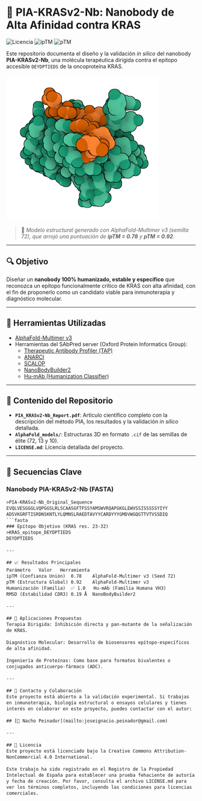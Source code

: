 # 🧬 PIA-KRASv2-Nb: Nanobody de Alta Afinidad contra KRAS

![Licencia](https://img.shields.io/badge/License-CC%20BY--NC%204.0-lightgrey.svg)
![ipTM](https://img.shields.io/badge/ipTM-0.78-blue)
![pTM](https://img.shields.io/badge/pTM-0.92-blue)

Este repositorio documenta el diseño y la validación *in silico* del nanobody **PIA-KRASv2-Nb**, una molécula terapéutica dirigida contra el epítopo accesible `DEYDPTIEDS` de la oncoproteína KRAS.

![Modelo 3D de PIA-KRASv2-Nb (Semilla 72)](./PIAvsKRAS_s72.png)

> 📌 *Modelo estructural generado con AlphaFold-Multimer v3 (semilla 72), que arrojó una puntuación de **ipTM = 0.78** y **pTM = 0.92**.*

---

## 🔍 Objetivo

Diseñar un **nanobody 100% humanizado, estable y específico** que reconozca un epítopo funcionalmente crítico de KRAS con alta afinidad, con el fin de proponerlo como un candidato viable para inmunoterapia y diagnóstico molecular.

---

## 🔧 Herramientas Utilizadas

- [AlphaFold-Multimer v3](https://alphafoldserver.com/)
- Herramientas del SAbPred server (Oxford Protein Informatics Group):
  - [Therapeutic Antibody Profiler (TAP)](https://opig.stats.ox.ac.uk/webapps/sabdab-sabpred/sabpred/tap)
  - [ANARCI](https://opig.stats.ox.ac.uk/webapps/sabdab-sabpred/sabpred/anarci)
  - [SCALOP](https://opig.stats.ox.ac.uk/webapps/sabdab-sabpred/sabpred/scalop)
  - [NanoBodyBuilder2](https://opig.stats.ox.ac.uk/webapps/sabdab-sabpred/sabpred/nanobodybuilder2)
  - [Hu-mAb (Humanization Classifier)](https://opig.stats.ox.ac.uk/webapps/sabdab-sabpred/sabpred/humab)

---

## 📂 Contenido del Repositorio

- **`PIA_KRASv2-Nb_Report.pdf`**: Artículo científico completo con la descripción del método PIA, los resultados y la validación *in silico* detallada.
- **`AlphaFold_models/`**: Estructuras 3D en formato `.cif` de las semillas de élite (72, 13 y 10).
- **`LICENSE.md`**: Licencia detallada del proyecto.

---

## 📌 Secuencias Clave

### Nanobody PIA-KRASv2-Nb (FASTA)
```fasta
>PIA-KRASv2-Nb_Original_Sequence
EVQLVESGGGLVQPGGSLRLSCAASGFTFSSYAMSWVRQAPGKGLEWVSSISSSSSYIYY
ADSVKGRFTISRDNSKNTLYLQMNSLRAEDTAVYYCARDYYYGMDVWGQGTTVTVSSDIQ
```fasta
### Epítopo Objetivo (KRAS res. 23-32)
>KRAS_epitope_DEYDPTIEDS
DEYDPTIEDS

---

## 📈 Resultados Principales
Parámetro	Valor	Herramienta
ipTM (Confianza Unión)	0.78	AlphaFold-Multimer v3 (Seed 72)
pTM (Estructura Global)	0.92	AlphaFold-Multimer v3
Humanización (Familia)	✅ 1.0	Hu-mAb (Familia Humana VH3)
RMSD (Estabilidad CDR3)	0.19 Å	NanoBodyBuilder2

---

## 🧪 Aplicaciones Propuestas
Terapia Dirigida: Inhibición directa y pan-mutante de la señalización de KRAS.

Diagnóstico Molecular: Desarrollo de biosensores epítopo-específicos de alta afinidad.

Ingeniería de Proteínas: Como base para formatos bivalentes o conjugados anticuerpo-fármaco (ADC).

---

## 🤝 Contacto y Colaboración
Este proyecto está abierto a la validación experimental. Si trabajas en inmunoterapia, biología estructural o ensayos celulares y tienes interés en colaborar en este proyecto, puedes contactar con el autor:

## [📧 Nacho Peinador](mailto:joseignacio.peinador@gmail.com)

---

## 📄 Licencia
Este proyecto está licenciado bajo la Creative Commons Attribution-NonCommercial 4.0 International.

Este trabajo ha sido registrado en el Registro de la Propiedad Intelectual de España para establecer una prueba fehaciente de autoría y fecha de creación. Por favor, consulta el archivo LICENSE.md para ver los términos completos, incluyendo las condiciones para licencias comerciales.
